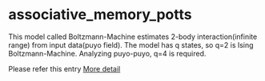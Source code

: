 # associative_memory_potts
This model called Boltzmann-Machine estimates 2-body interaction(infinite range) from input data(puyo field).
The model has q states, so q=2 is Ising Boltzmann-Machine. Analyzing puyo-puyo, q=4 is required.

Please refer this entry
[More detail](http://scitaku.hatenablog.com/entry/2018/12/12/012544)
